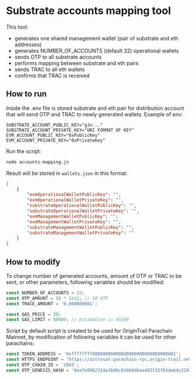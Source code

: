 # Substrate accounts mapping tool

This tool:
- generates one shared management wallet (pair of substrate and eth addresses)
- generates NUMBER_OF_ACCOUNTS (default 32) operational wallets
- sends OTP to all substrate accounts
- performs mapping between substrate and eth pairs
- sends TRAC to all eth wallets
- confirms that TRAC is received

## How to run

Inside the .env file is stored substrate and eth pair for distribution account that will send OTP and TRAC to newly generated wallets.
Example of env:
```
SUBSTRATE_ACCOUNT_PUBLIC_KEY="gJn..."
SUBSTRATE_ACCOUNT_PRIVATE_KEY="URI FORMAT OF KEY"
EVM_ACCOUNT_PUBLIC_KEY="0xPublicKey"
EVM_ACCOUNT_PRIVATE_KEY="0xPrivateKey"
```

Run the script:
```bash
node accounts-mapping.js
```

Result will be stored in `wallets.json` in this format:
```json
[
    {
        "evmOperationalWalletPublicKey": "",
        "evmOperationalWalletPrivateKey": "",
        "substrateOperationalWalletPublicKey": "",
        "substrateOperationalWalletPrivateKey": "",
        "evmManagementWalletPublicKey": "",
        "evmManagementWalletPrivateKey": "",
        "substrateManagementWalletPublicKey": "",
        "substrateManagementWalletPrivateKey": ""
    }
]
```

## How to modify

To change number of generated accounts, amount of OTP or TRAC to be sent, or other parameters, following variables should be modified:
```js
const NUMBER_OF_ACCOUNTS = 32;
const OTP_AMOUNT = 50 * 1e12; // 50 OTP 
const TRACE_AMOUNT = '0.000000001';

const GAS_PRICE = 20;
const GAS_LIMIT = 60000; // Estimation is 45260
```

Script by default script is created to be used for OriginTrail Parachain Mainnet, by modification of following variables it can be used for other parachains:
```js
const TOKEN_ADDRESS = '0xffffffff00000000000000000000000000000001';
const HTTPS_ENDPOINT = 'https://astrosat-parachain-rpc.origin-trail.network';
const OTP_CHAIN_ID = '2043';
const OTP_GENESIS_HASH = '0xe7e0962324a3b86c83404dbea483f25fb5dab4c224791c81b756cfc948006174';
```


